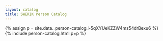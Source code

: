 ```yaml
---
layout: catalog
title: SWERIK Person Catalog
---
```

{% assign p = site.data._person-catalog.i-5qXYUeKZZW4ms54drBexu6 %}
{% include person-catalog.html p=p %}

